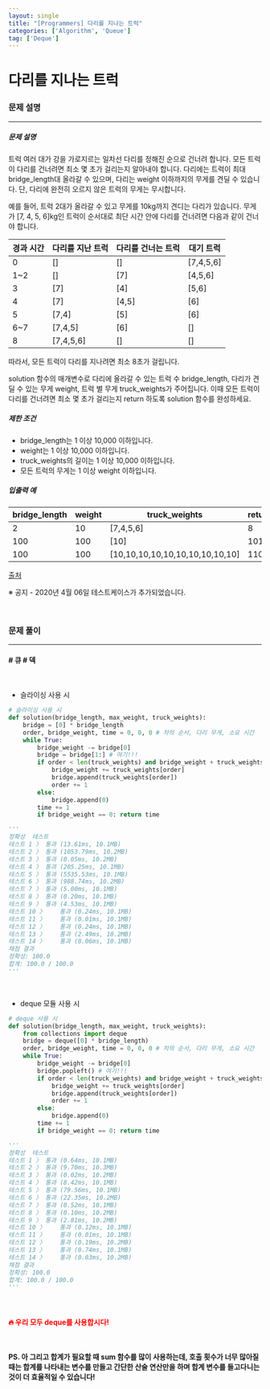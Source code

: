 ```yaml
---
layout: single
title: "[Programmers] 다리를 지나는 트럭"
categories: ['Algorithm', 'Queue']
tag: ['Deque']
---
```


# 다리를 지나는 트럭

### 문제 설명

---

##### 문제 설명

트럭 여러 대가 강을 가로지르는 일차선 다리를 정해진 순으로 건너려 합니다. 모든 트럭이 다리를 건너려면 최소 몇 초가 걸리는지 알아내야 합니다. 다리에는 트럭이 최대 bridge_length대 올라갈 수 있으며, 다리는 weight 이하까지의 무게를 견딜 수 있습니다. 단, 다리에 완전히 오르지 않은 트럭의 무게는 무시합니다.

예를 들어, 트럭 2대가 올라갈 수 있고 무게를 10kg까지 견디는 다리가 있습니다. 무게가 [7, 4, 5, 6]kg인 트럭이 순서대로 최단 시간 안에 다리를 건너려면 다음과 같이 건너야 합니다.

| 경과 시간 | 다리를 지난 트럭 | 다리를 건너는 트럭 | 대기 트럭 |
| --------- | ---------------- | ------------------ | --------- |
| 0         | []               | []                 | [7,4,5,6] |
| 1~2       | []               | [7]                | [4,5,6]   |
| 3         | [7]              | [4]                | [5,6]     |
| 4         | [7]              | [4,5]              | [6]       |
| 5         | [7,4]            | [5]                | [6]       |
| 6~7       | [7,4,5]          | [6]                | []        |
| 8         | [7,4,5,6]        | []                 | []        |

따라서, 모든 트럭이 다리를 지나려면 최소 8초가 걸립니다.

solution 함수의 매개변수로 다리에 올라갈 수 있는 트럭 수 bridge_length, 다리가 견딜 수 있는 무게 weight, 트럭 별 무게 truck_weights가 주어집니다. 이때 모든 트럭이 다리를 건너려면 최소 몇 초가 걸리는지 return 하도록 solution 함수를 완성하세요.

##### 제한 조건

* bridge_length는 1 이상 10,000 이하입니다.
* weight는 1 이상 10,000 이하입니다.
* truck_weights의 길이는 1 이상 10,000 이하입니다.
* 모든 트럭의 무게는 1 이상 weight 이하입니다.

##### 입출력 예

| bridge_length | weight | truck_weights                   | return |
| ------------- | ------ | ------------------------------- | ------ |
| 2             | 10     | [7,4,5,6]                       | 8      |
| 100           | 100    | [10]                            | 101    |
| 100           | 100    | [10,10,10,10,10,10,10,10,10,10] | 110    |

[출처](http://icpckorea.org/2016/ONLINE/problem.pdf)

※ 공지 - 2020년 4월 06일 테스트케이스가 추가되었습니다.

<br>



### 문제 풀이

---

#### \# 큐 \# 덱

<br>

* 슬라이싱 사용 시

```python
# 슬라이싱 사용 시
def solution(bridge_length, max_weight, truck_weights):
    bridge = [0] * bridge_length
    order, bridge_weight, time = 0, 0, 0 # 차의 순서, 다리 무게, 소요 시간
    while True:
        bridge_weight -= bridge[0]
        bridge = bridge[1:] # 여기!!!
        if order < len(truck_weights) and bridge_weight + truck_weights[order] <= max_weight:
            bridge_weight += truck_weights[order]
            bridge.append(truck_weights[order])
            order += 1
        else:
            bridge.append(0)
        time += 1
        if bridge_weight == 0: return time

'''
정확성  테스트
테스트 1 〉	통과 (13.61ms, 10.1MB)
테스트 2 〉	통과 (1053.79ms, 10.2MB)
테스트 3 〉	통과 (0.05ms, 10.2MB)
테스트 4 〉	통과 (205.25ms, 10.1MB)
테스트 5 〉	통과 (5535.53ms, 10.1MB)
테스트 6 〉	통과 (988.74ms, 10.2MB)
테스트 7 〉	통과 (5.00ms, 10.1MB)
테스트 8 〉	통과 (0.20ms, 10.1MB)
테스트 9 〉	통과 (4.53ms, 10.1MB)
테스트 10 〉	통과 (0.24ms, 10.1MB)
테스트 11 〉	통과 (0.01ms, 10.1MB)
테스트 12 〉	통과 (0.24ms, 10.1MB)
테스트 13 〉	통과 (2.49ms, 10.2MB)
테스트 14 〉	통과 (0.06ms, 10.1MB)
채점 결과
정확성: 100.0
합계: 100.0 / 100.0
'''
```

<br>

* deque 모듈 사용 시

```python
# deque 사용 시
def solution(bridge_length, max_weight, truck_weights):
    from collections import deque
    bridge = deque([0] * bridge_length)
    order, bridge_weight, time = 0, 0, 0 # 차의 순서, 다리 무게, 소요 시간
    while True:
        bridge_weight -= bridge[0]
        bridge.popleft() # 여기!!!
        if order < len(truck_weights) and bridge_weight + truck_weights[order] <= max_weight:
            bridge_weight += truck_weights[order]
            bridge.append(truck_weights[order])
            order += 1
        else:
            bridge.append(0)
        time += 1
        if bridge_weight == 0: return time

'''
정확성  테스트
테스트 1 〉	통과 (0.64ms, 10.1MB)
테스트 2 〉	통과 (9.70ms, 10.3MB)
테스트 3 〉	통과 (0.02ms, 10.2MB)
테스트 4 〉	통과 (8.42ms, 10.1MB)
테스트 5 〉	통과 (79.56ms, 10.1MB)
테스트 6 〉	통과 (22.35ms, 10.2MB)
테스트 7 〉	통과 (0.52ms, 10.1MB)
테스트 8 〉	통과 (0.10ms, 10.2MB)
테스트 9 〉	통과 (2.81ms, 10.2MB)
테스트 10 〉	통과 (0.12ms, 10.1MB)
테스트 11 〉	통과 (0.01ms, 10.1MB)
테스트 12 〉	통과 (0.19ms, 10.2MB)
테스트 13 〉	통과 (0.74ms, 10.1MB)
테스트 14 〉	통과 (0.03ms, 10.2MB)
채점 결과
정확성: 100.0
합계: 100.0 / 100.0
'''
```

<br>

#### <span style="color:red">🔥 우리 모두 **deque**를 사용합시다!</span>

<br>

**PS. 아 그리고 합계가 필요할 때 sum 함수를 많이 사용하는데, 호출 횟수가 너무 많아질 때는 합계를 나타내는 변수를 만들고 간단한 산술 연산만을 하며 합계 변수를 들고다니는 것이 더 효율적일 수 있습니다!**

